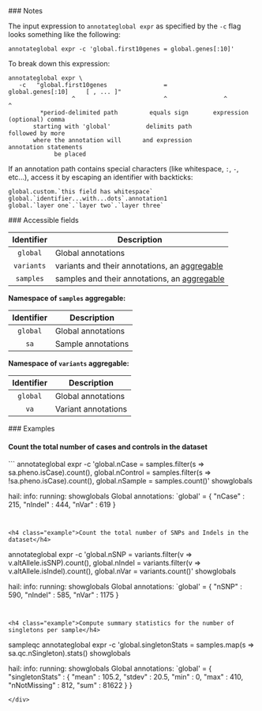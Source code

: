 <div class="cmdhead"></div>

<div class="description"></div>

<div class="synopsis"></div>

<div class="options"></div>

<div class="cmdsubsection">
### Notes

The input expression to `annotateglobal expr` as specified by the `-c` flag looks something like the following:
```
annotateglobal expr -c 'global.first10genes = global.genes[:10]' 
```

To break down this expression:
```
annotateglobal expr \
   -c   "global.first10genes                =         global.genes[:10]     [ , ... ]"
                  ^                         ^                ^                  ^
         *period-delimited path         equals sign       expression      (optional) comma 
       starting with 'global'          delimits path                      followed by more 
       where the annotation will      and expression                    annotation statements
             be placed
```

If an annotation path contains special characters (like whitespace, `:`, `-`, etc...), access it by escaping an identifier with backticks: 
```
global.custom.`this field has whitespace`
global.`identifier...with...dots`.annotation1
global.`layer one`.`layer two`.`layer three`
```

</div>

<div class="cmdsubsection">
### Accessible fields

Identifier | Description
:-: | ---
`global` | Global annotations
`variants` | variants and their annotations, an [aggregable](intro.html#aggregables)
`samples` | samples and their annotations, an [aggregable](intro.html#aggregables)

**Namespace of `samples` aggregable:**

Identifier | Description
:-: | ---
`global` | Global annotations
`sa` | Sample annotations

**Namespace of `variants` aggregable:**

Identifier | Description
:-: | ---
`global` | Global annotations
`va` | Variant annotations

</div>

<div class="cmdsubsection">
### Examples

<h4 class="example">Count the total number of cases and controls in the dataset</h4>
```
annotateglobal expr -c 'global.nCase = samples.filter(s => sa.pheno.isCase).count(), 
                        global.nControl = samples.filter(s => !sa.pheno.isCase).count(),
                        global.nSample = samples.count()'
showglobals

hail: info: running: showglobals
Global annotations: `global' = {
  "nCase" : 215,
  "nIndel" : 444,
  "nVar" : 619
}
```


<h4 class="example">Count the total number of SNPs and Indels in the dataset</h4>
```
annotateglobal expr -c 'global.nSNP = variants.filter(v => v.altAllele.isSNP).count(), 
                        global.nIndel = variants.filter(v => v.altAllele.isIndel).count(),
                        global.nVar = variants.count()'
showglobals

hail: info: running: showglobals
Global annotations: `global' = {
  "nSNP" : 590,
  "nIndel" : 585,
  "nVar" : 1175
}
```


<h4 class="example">Compute summary statistics for the number of singletons per sample</h4>
```
sampleqc
annotateglobal expr -c 'global.singletonStats = samples.map(s => sa.qc.nSingleton).stats()
showglobals

hail: info: running: showglobals
Global annotations: `global' = {
  "singletonStats" : {
    "mean" : 105.2,
    "stdev" : 20.5,
    "min" : 0,
    "max" : 410,
    "nNotMissing" : 812,
    "sum" : 81622
  }
}
```
</div>